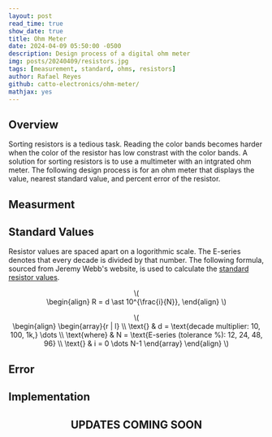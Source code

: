 ```yaml
---
layout: post
read_time: true
show_date: true
title: Ohm Meter
date: 2024-04-09 05:50:00 -0500
description: Design process of a digital ohm meter
img: posts/20240409/resistors.jpg
tags: [measurement, standard, ohms, resistors]
author: Rafael Reyes
github: catto-electronics/ohm-meter/
mathjax: yes
---
```


## Overview
Sorting resistors is a tedious task. Reading the color bands becomes harder when the color of the resistor has low constrast with the color bands. A solution for sorting resistors is to use a multimeter with an intgrated ohm meter. The following design process is for an ohm meter that displays the value, nearest standard value, and percent error of the resistor. 

## Measurment


## Standard Values
Resistor values are spaced apart on a logorithmic scale. The E-series denotes that every decade is divided by that number. The following formula, sourced from Jeremy Webb's website, is used to calculate the [standard resistor values](https://jwebb-design.com/ee/digital/std_resistors.html). 

<p style="text-align:center">\(<br>
\begin{align}
R = d \ast 10^{\frac{i}{N}},
\end{align}
\)</p>

<p class="postMath" style="text-align:center">\(<br>
\begin{align}
\begin{array}{r | l}
\\ \text{} & d = \text{decade multiplier: 10, 100, 1k,} \dots
\\ \text{where} & N = \text{E-series (tolerance %): 12, 24, 48, 96}
\\ \text{} & i = 0 \dots N-1
\end{array}
\end{align}
\)</p>


## Error

## Implementation

## <center>UPDATES COMING SOON</center>
